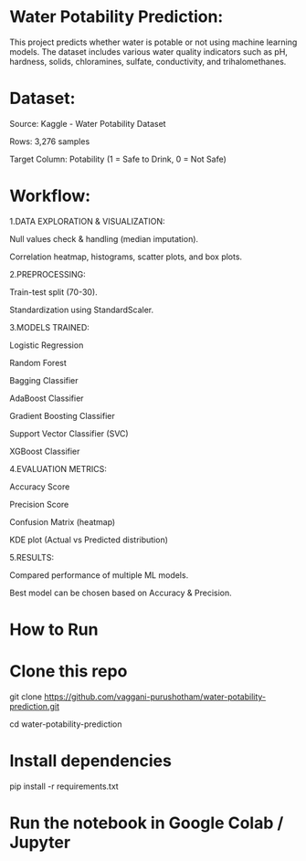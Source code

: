 # Water Potability Prediction:

This project predicts whether water is potable or not using machine learning models. The dataset includes various water quality indicators such as pH, hardness, solids, chloramines, sulfate, conductivity, and trihalomethanes.


# Dataset:

Source: Kaggle - Water Potability Dataset

Rows: 3,276 samples

Target Column: Potability (1 = Safe to Drink, 0 = Not Safe)


# Workflow:

1.DATA EXPLORATION & VISUALIZATION:

Null values check & handling (median imputation).

Correlation heatmap, histograms, scatter plots, and box plots.


2.PREPROCESSING:

Train-test split (70-30).

Standardization using StandardScaler.


3.MODELS TRAINED:

Logistic Regression

Random Forest

Bagging Classifier

AdaBoost Classifier

Gradient Boosting Classifier

Support Vector Classifier (SVC)

XGBoost Classifier


4.EVALUATION METRICS:

Accuracy Score

Precision Score

Confusion Matrix (heatmap)

KDE plot (Actual vs Predicted distribution)


5.RESULTS:

Compared performance of multiple ML models.

Best model can be chosen based on Accuracy & Precision.

# How to Run
# Clone this repo
git clone https://github.com/vaggani-purushotham/water-potability-prediction.git

cd water-potability-prediction

# Install dependencies
pip install -r requirements.txt

# Run the notebook in Google Colab / Jupyter

